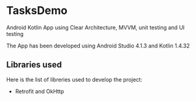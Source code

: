 # TasksDemo
Android Kotlin App using Clear Architecture, MVVM, unit testing and UI testing

The App has been developed using Android Studio 4.1.3 and Kotlin 1.4.32

## Libraries used
Here is the list of libreries used to develop the project:

- Retrofit and OkHttp
